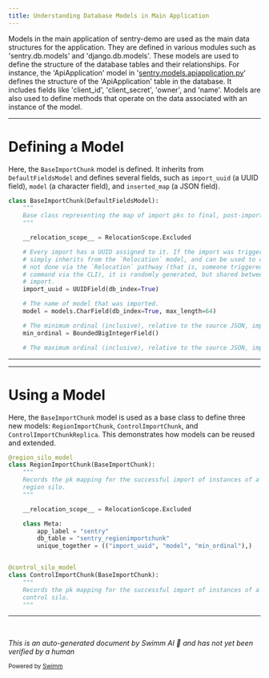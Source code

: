 ```yaml
---
title: Understanding Database Models in Main Application
---
```

Models in the main application of sentry-demo are used as the main data structures for the application. They are defined in various modules such as 'sentry.db.models' and 'django.db.models'. These models are used to define the structure of the database tables and their relationships. For instance, the 'ApiApplication' model in '[sentry.models.apiapplication.py](http://sentry.models.apiapplication.py)' defines the structure of the 'ApiApplication' table in the database. It includes fields like 'client_id', 'client_secret', 'owner', and 'name'. Models are also used to define methods that operate on the data associated with an instance of the model.

<SwmSnippet path="/src/sentry/models/importchunk.py" line="11">

---

# Defining a Model

Here, the `BaseImportChunk` model is defined. It inherits from `DefaultFieldsModel` and defines several fields, such as `import_uuid` (a UUID field), `model` (a character field), and `inserted_map` (a JSON field).

```python
class BaseImportChunk(DefaultFieldsModel):
    """
    Base class representing the map of import pks to final, post-import database pks.
    """

    __relocation_scope__ = RelocationScope.Excluded

    # Every import has a UUID assigned to it. If the import was triggered by a relocation, this UUID
    # simply inherits from the `Relocation` model, and can be used to connect back to it. If it is
    # not done via the `Relocation` pathway (that is, someone triggered it using a `sentry import`
    # command via the CLI), it is randomly generated, but shared between all chunks of the same
    # import.
    import_uuid = UUIDField(db_index=True)

    # The name of model that was imported.
    model = models.CharField(db_index=True, max_length=64)

    # The minimum ordinal (inclusive), relative to the source JSON, imported by this chunk.
    min_ordinal = BoundedBigIntegerField()

    # The maximum ordinal (inclusive), relative to the source JSON, imported by this chunk.
```

---

</SwmSnippet>

<SwmSnippet path="/src/sentry/models/importchunk.py" line="70">

---

# Using a Model

Here, the `BaseImportChunk` model is used as a base class to define three new models: `RegionImportChunk`, `ControlImportChunk`, and `ControlImportChunkReplica`. This demonstrates how models can be reused and extended.

```python
@region_silo_model
class RegionImportChunk(BaseImportChunk):
    """
    Records the pk mapping for the successful import of instances of a model that lives in the
    region silo.
    """

    __relocation_scope__ = RelocationScope.Excluded

    class Meta:
        app_label = "sentry"
        db_table = "sentry_regionimportchunk"
        unique_together = (("import_uuid", "model", "min_ordinal"),)


@control_silo_model
class ControlImportChunk(BaseImportChunk):
    """
    Records the pk mapping for the successful import of instances of a model that lives in the
    control silo.
    """
```

---

</SwmSnippet>

&nbsp;

*This is an auto-generated document by Swimm AI 🌊 and has not yet been verified by a human*

<SwmMeta version="3.0.0" repo-id="Z2l0aHViJTNBJTNBc2VudHJ5LWRlbW8lM0ElM0FTd2ltbS1EZW1v" repo-name="sentry-demo" doc-type="overview"><sup>Powered by [Swimm](/)</sup></SwmMeta>
